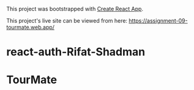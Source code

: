 This project was bootstrapped with [Create React App](https://github.com/facebook/create-react-app).

This project's live site can be viewed from here: https://assignment-09-tourmate.web.app/

# react-auth-Rifat-Shadman
# TourMate
